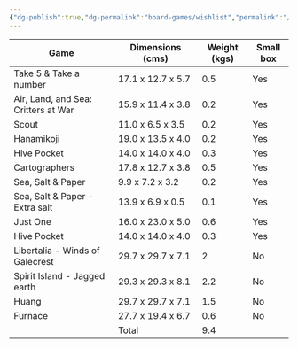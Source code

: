```yaml
---
{"dg-publish":true,"dg-permalink":"board-games/wishlist","permalink":"/board-games/wishlist/"}
---
```


| Game                                | Dimensions (cms)  | Weight (kgs) | Small box |
| ----------------------------------- | ----------------- | ------------ | --------- |
| Take 5 & Take a number              | 17.1 x 12.7 x 5.7 | 0.5          | Yes       |
| Air, Land, and Sea: Critters at War | 15.9 x 11.4 x 3.8 | 0.2          | Yes       |
| Scout                               | 11.0 x 6.5 x 3.5  | 0.2          | Yes       |
| Hanamikoji                          | 19.0 x 13.5 x 4.0 | 0.2          | Yes       |
| Hive Pocket                         | 14.0 x 14.0 x 4.0 | 0.3          | Yes       |
| Cartographers                       | 17.8 x 12.7 x 3.8 | 0.5          | Yes       |
| Sea, Salt & Paper                   | 9.9 x 7.2 x 3.2   | 0.2          | Yes       |
| Sea, Salt & Paper - Extra salt      | 13.9 x 6.9 x 0.5  | 0.1          | Yes       |
| Just One                            | 16.0 x 23.0 x 5.0 | 0.6          | Yes       |
| Hive Pocket                         | 14.0 x 14.0 x 4.0 | 0.3          | Yes       |
| Libertalia - Winds of Galecrest     | 29.7 x 29.7 x 7.1 | 2            | No        |
| Spirit Island - Jagged earth        | 29.3 x 29.3 x 8.1 | 2.2          | No        |
| Huang                               | 29.7 x 29.7 x 7.1 | 1.5          | No        |
| Furnace                             | 27.7 x 19.4 x 6.7 | 0.6          | No        |
|                                     | Total             | 9.4          |           |
<!-- TBLFM: @>$3=sum(@I..@-1) -->